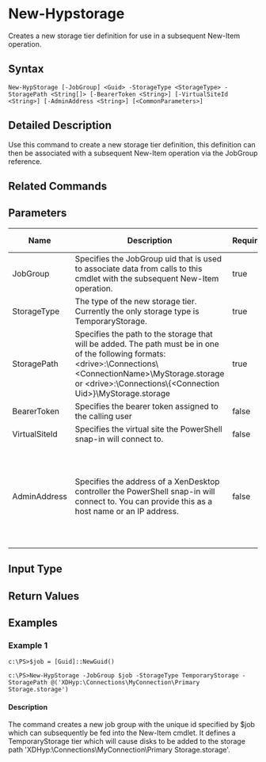 ﻿
# New-Hypstorage
Creates a new storage tier definition for use in a subsequent New-Item operation.
## Syntax
```
New-HypStorage [-JobGroup] <Guid> -StorageType <StorageType> -StoragePath <String[]> [-BearerToken <String>] [-VirtualSiteId <String>] [-AdminAddress <String>] [<CommonParameters>]
```
## Detailed Description
Use this command to create a new storage tier definition, this definition can then be associated with a subsequent New-Item operation via the JobGroup reference.


## Related Commands

## Parameters
| Name   | Description | Required? | Pipeline Input | Default Value |
| --- | --- | --- | --- | --- |
| JobGroup | Specifies the JobGroup uid that is used to associate data from calls to this cmdlet with the subsequent New-Item operation. | true | false |  |
| StorageType | The type of the new storage tier. Currently the only storage type is TemporaryStorage. | true | false |  |
| StoragePath | Specifies the path to the storage that will be added. The path must be in one of the following formats: &lt;drive&gt;:\\Connections\\&lt;ConnectionName&gt;\\MyStorage.storage or  &lt;drive&gt;:\\Connections\\{&lt;Connection Uid&gt;}\\MyStorage.storage | true | false |  |
| BearerToken | Specifies the bearer token assigned to the calling user | false | false |  |
| VirtualSiteId | Specifies the virtual site the PowerShell snap-in will connect to. | false | false |  |
| AdminAddress | Specifies the address of a XenDesktop controller the PowerShell snap-in will connect to. You can provide this as a host name or an IP address. | false | false | Localhost. Once a value is provided by any cmdlet, this value becomes the default. |

## Input Type

### 

## Return Values

### 

## Examples

### Example 1
```
c:\PS>$job = [Guid]::NewGuid()

c:\PS>New-HypStorage -JobGroup $job -StorageType TemporaryStorage -StoragePath @('XDHyp:\Connections\MyConnection\Primary Storage.storage')
```
#### Description
The command creates a new job group with the unique id specified by \$job which can subsequently be fed into the New-Item cmdlet. It defines a TemporaryStorage tier which will cause disks to be added to the storage path 'XDHyp:\\Connections\\MyConnection\\Primary Storage.storage'.
